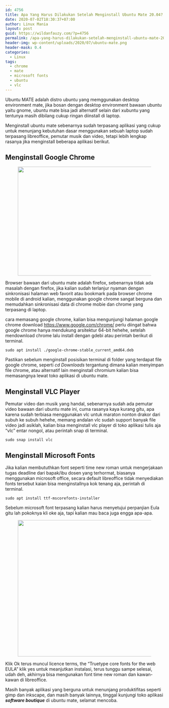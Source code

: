 ```yaml
---
id: 4756
title: Apa Yang Harus Dilakukan Setelah Menginstall Ubuntu Mate 20.04?
date: 2020-07-02T18:30:37+07:00
author: Linux Mania
layout: post
guid: https://wildanfauzy.com/?p=4756
permalink: /apa-yang-harus-dilakukan-setelah-menginstall-ubuntu-mate-20-04/
header-img: wp-content/uploads/2020/07/ubuntu-mate.png
header-mask: 0.4
categories:
  - Linux
tags:
  - chrome
  - mate
  - microsoft fonts
  - ubuntu
  - vlc
---
```

Ubuntu MATE adalah distro ubuntu yang memggunakan desktop environment mate, jika bosan dengan desktop environment bawaan ubuntu yaitu gnome, ubuntu mate bisa jadi alternatif selain dari xubuntu yang tentunya masih dibilang cukup ringan diinstall di laptop.

Menginstall ubuntu mate sebenarnya sudah terpasang aplikasi yang cukup untuk menunjang kebutuhan dasar menggunakan sebuah laptop sudah terpasang libreoffice, pemutar musik dan video, tetapi lebih lengkap rasanya jika menginstall beberapa aplikasi berikut.

## Menginstall Google Chrome

<div class="wp-block-image">
  <figure class="aligncenter size-large"><img loading="lazy" width="642" height="345" src="https://i0.wp.com/wildanfauzy.com/wp-content/uploads/2020/07/google-chrome.jpg?resize=642%2C345&#038;ssl=1" alt="" class="wp-image-4759" data-recalc-dims="1" /></figure>
</div>

Browser bawaan dari ubuntu mate adalah firefox, sebenarnya tidak ada masalah dengan firefox, jika kalian sudah terlanjur nyaman dengan sinkronisasi halaman web favorit atau bookmark pada browser chrome mobile di android kalian, menggunakan google chrome sangat berguna dan memudahkan sinkronisasi data di chrome mobie dan chrome yang terpasang di laptop.

cara memasang google chrome, kalian bisa mengunjungi halaman google chrome download <https://www.google.com/chrome/> perlu diingat bahwa google chrome hanya mendukung arsitektur 64-bit hehehe, setelah mendownload chrome lalu install dengan gdebi atau perintah berikut di terminal.

<pre class="wp-block-code"><code>sudo apt install ./google-chrome-stable_current_amd64.deb</code></pre>

Pastikan sebelum menginstall posisikan terminal di folder yang terdapat file google chrome, seperti _cd Downloads_ tergantung dimana kalian menyimpan file chrome, atau alternatif lain menginstall chromium kalian bisa memasangnya lewat toko aplikasi di ubuntu mate.

## Menginstall VLC Player

Pemutar video dan musik yang handal, sebenarnya sudah ada pemutar video bawaan dari ubuntu mate ini, cuma rasanya kaya kurang gitu, apa karena sudah terbiasa menggunakan vlc untuk maraton nonton drakor dari subuh ke subuh hehehe, memang andalan vlc sudah support banyak file video jadi asiklah, kalian bisa menginstall vlc player di toko aplikasi tulis aja &#8220;vlc&#8221; entar nongol, atau perintah snap di terminal.

<pre class="wp-block-code"><code>sudo snap install vlc</code></pre>

## Menginstall Microsoft Fonts

Jika kalian membututhkan font seperti time new roman untuk mengerjakaan tugas deadline dari bapak/ibu dosen yang terhormat, biasanya menggunakan microsoft office, secara default libreoffice tidak menyediakan fonts tersebut kaian bisa menginstallnya kok tenang aja, perintah di terminal.

<pre class="wp-block-code"><code>sudo apt install ttf-mscorefonts-installer</code></pre>

Sebelum microsoft font terpasang kalian harus menyetujui perpanjian Eula gitu lah pokoknya kli oke aja, tapi kalian mau baca juga engga apa-apa.<figure class="wp-block-image size-large">

<img loading="lazy" width="768" height="432" src="https://i2.wp.com/wildanfauzy.com/wp-content/uploads/2020/07/font-microft.png?resize=768%2C432&#038;ssl=1" alt="" class="wp-image-4765" data-recalc-dims="1" /> </figure> 

Klik Ok terus muncul licence terms, the &#8220;Truetype core fonts for the web EULA&#8221; klik yes untuk meanjutkan instalasi, terus tunggu sampe selesai, udah deh, akhirnya bisa mengunakan font time new roman dan kawan-kawan di libreoffice.

Masih banyak aplikasi yang berguna untuk menunjang produktifitas seperti gimp dan inkscape, dan masih banyak lainnya, tinggal kunjungi toko aplikasi _**software boutique**_ di ubuntu mate, selamat mencoba.